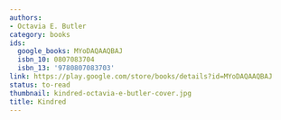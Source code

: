 ```yaml
---
authors:
- Octavia E. Butler
category: books
ids:
  google_books: MYoDAQAAQBAJ
  isbn_10: 0807083704
  isbn_13: '9780807083703'
link: https://play.google.com/store/books/details?id=MYoDAQAAQBAJ
status: to-read
thumbnail: kindred-octavia-e-butler-cover.jpg
title: Kindred
---
```

